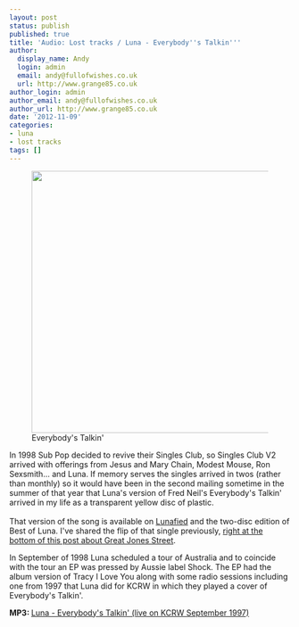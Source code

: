 ```yaml
---
layout: post
status: publish
published: true
title: 'Audio: Lost tracks / Luna - Everybody''s Talkin'''
author:
  display_name: Andy
  login: admin
  email: andy@fullofwishes.co.uk
  url: http://www.grange85.co.uk
author_login: admin
author_email: andy@fullofwishes.co.uk
author_url: http://www.grange85.co.uk
date: '2012-11-09'
categories:
- luna
- lost tracks
tags: []
---
```

<p><figure class="caption aligncenter" width="641"><img alt="" src="https://media.fullofwishes.co.uk/images/misc/everybodystalkin.jpg" title="Photograph of Women Working at a Bell System Telephone Switchboard" width="641" height="470" /><figcaption class="caption-text">Everybody's Talkin'</figcaption></figure>
In 1998 Sub Pop decided to revive their Singles Club, so Singles Club V2 arrived with offerings from Jesus and Mary Chain, Modest Mouse, Ron Sexsmith... and Luna. If memory serves the singles arrived in twos (rather than monthly) so it would have been in the second mailing sometime in the summer of that year that Luna's version of Fred Neil's Everybody's Talkin' arrived in my life as a transparent yellow disc of plastic.<br />
<a id="more"></a><a id="more-3454"></a><br />
That version of the song is available on <a href="http://www.amazon.com/gp/product/B00122K2NA/ref=as_li_ss_tl?ie=UTF8&camp=1789&creative=390957&creativeASIN=B00122K2NA&linkCode=as2&tag=aheadfullofwi-20">Lunafied</a> and the two-disc edition of Best of Luna. I've shared the flip of that single previously, <a href="/2011/10/07/audio-friday-recycling-luna-with-sterling-morrison-great-jones-street/">right at the bottom of this post about Great Jones Street</a>.</p>
<p>In September of 1998 Luna scheduled a tour of Australia and to coincide with the tour an EP was pressed by Aussie label Shock. The EP had the album version of Tracy I Love You along with some radio sessions including one from 1997 that Luna did for KCRW in which they played a cover of Everybody's Talkin'.</p>
<p><strong>MP3: </strong><a href="https://www.box.com/s/e5anqnytjwv3pikwq6wo">Luna - Everybody's Talkin' (live on KCRW September 1997)</a> </p>
<p><iframe class="aligncenter" width="640" height="480" https://www.youtube-nocookie.com/embed/2-LLFaAbnxQ" frameborder="0" allowfullscreen></iframe></p>
<p><iframe class="aligncenter" width="640" height="480" https://www.youtube-nocookie.com/embed/eB8I5Ib4eeI" frameborder="0" allowfullscreen></iframe></p>
